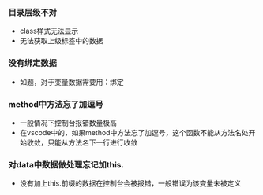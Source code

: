 ### 目录层级不对
+ class样式无法显示
+ 无法获取上级标签中的数据

### 没有绑定数据
+ 如题，对于变量数据需要用：绑定

### method中方法忘了加逗号
+ 一般情况下控制台报错数量极高
+ 在vscode中的，如果method中方法忘了加逗号，这个函数不能从方法名处开始收敛，只能从方法名下一行进行收敛

### 对data中数据做处理忘记加this.
+ 没有加上this.前缀的数据在控制台会被报错，一般错误为该变量未被定义